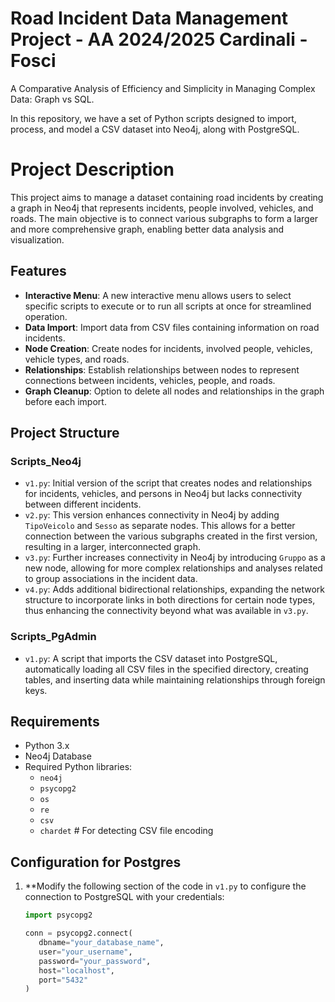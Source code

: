 # Road Incident Data Management Project - AA 2024/2025 Cardinali - Fosci

A Comparative Analysis of Efficiency and Simplicity in Managing Complex Data: Graph vs SQL.

In this repository, we have a set of Python scripts designed to import, process, and model a CSV dataset into Neo4j, along with PostgreSQL.

# Project Description
This project aims to manage a dataset containing road incidents by creating a graph in Neo4j that represents incidents, people involved, vehicles, and roads. The main objective is to connect various subgraphs to form a larger and more comprehensive graph, enabling better data analysis and visualization.

## Features

- **Interactive Menu**: A new interactive menu allows users to select specific scripts to execute or to run all scripts at once for streamlined operation.
- **Data Import**: Import data from CSV files containing information on road incidents.
- **Node Creation**: Create nodes for incidents, involved people, vehicles, vehicle types, and roads.
- **Relationships**: Establish relationships between nodes to represent connections between incidents, vehicles, people, and roads.
- **Graph Cleanup**: Option to delete all nodes and relationships in the graph before each import.

## Project Structure

### Scripts_Neo4j
- `v1.py`: Initial version of the script that creates nodes and relationships for incidents, vehicles, and persons in Neo4j but lacks connectivity between different incidents.
- `v2.py`: This version enhances connectivity in Neo4j by adding `TipoVeicolo` and `Sesso` as separate nodes. This allows for a better connection between the various subgraphs created in the first version, resulting in a larger, interconnected graph.
- `v3.py`: Further increases connectivity in Neo4j by introducing `Gruppo` as a new node, allowing for more complex relationships and analyses related to group associations in the incident data.
- `v4.py`: Adds additional bidirectional relationships, expanding the network structure to incorporate links in both directions for certain node types, thus enhancing the connectivity beyond what was available in `v3.py`.

### Scripts_PgAdmin
- `v1.py`: A script that imports the CSV dataset into PostgreSQL, automatically loading all CSV files in the specified directory, creating tables, and inserting data while maintaining relationships through foreign keys.

## Requirements

- Python 3.x
- Neo4j Database
- Required Python libraries:
  - `neo4j`
  - `psycopg2`
  - `os`
  - `re`
  - `csv`
  - `chardet`  # For detecting CSV file encoding

## Configuration for Postgres

1. **Modify the following section of the code in `v1.py` to configure the connection to PostgreSQL with your credentials:

   ```python
   import psycopg2

   conn = psycopg2.connect(
      dbname="your_database_name",
      user="your_username",
      password="your_password",
      host="localhost",
      port="5432"
   )
